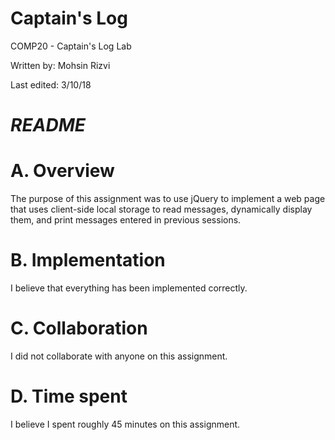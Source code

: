 # Captain's Log
COMP20 - Captain's Log Lab

Written by: Mohsin Rizvi

Last edited: 3/10/18

# *README*

# A. Overview

The purpose of this assignment was to use jQuery to implement a web page that
uses client-side local storage to read messages, dynamically display them, 
and print messages entered in previous sessions.

# B. Implementation

I believe that everything has been implemented correctly.

# C. Collaboration

I did not collaborate with anyone on this assignment.

# D. Time spent

I believe I spent roughly 45 minutes on this assignment.